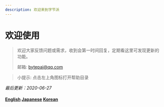 ```yaml
---
description: 欢迎来到字节派
---
```


# 欢迎使用

> 欢迎大家反馈问题或需求，收到会第一时间回复，定期看这里可发现更新的功能。  
>
> 邮箱:   [bytepai@qq.com](mailto:bytepai@qq.com)

> 小提示: 点击左上角图标打开帮助目录

_最后更新：2020-06-27_



####   [English](https://translate.google.cn/translate?sl=zh-CN&tl=en&u=https://www.bytepai.com/_book/)  [Japanese](https://translate.google.cn/translate?sl=zh-CN&tl=ja&u=https://www.bytepai.com/_book/)   [Korean](https://translate.google.cn/translate?sl=zh-CN&tl=ko&u=https://www.bytepai.com/_book/)

#### 



